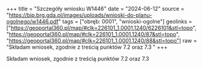 +++
title = "Szczegóły wniosku W1446"
date = "2024-06-12"
source = "https://bip.brg.gda.pl/images/uploads/wnioski-do-planu-ogolnego/w1446.pdf"
tags = ["obręb: 0001", "wnioski-ogolne"]
geolinks = ["https://geoportal360.pl/map/#clk=226101_1.0001.1240/6226101&stl=topo", "https://geoportal360.pl/map/#clk=226101_1.0001.1240/87&stl=topo", "https://geoportal360.pl/map/#clk=226101_1.0001.1240/88&stl=topo"]
raw = "Składam wniosek, zgodnie z treścią punktów 7.2 oraz 7.3 "
+++

Składam wniosek, zgodnie z treścią punktów 7.2 oraz 7.3



